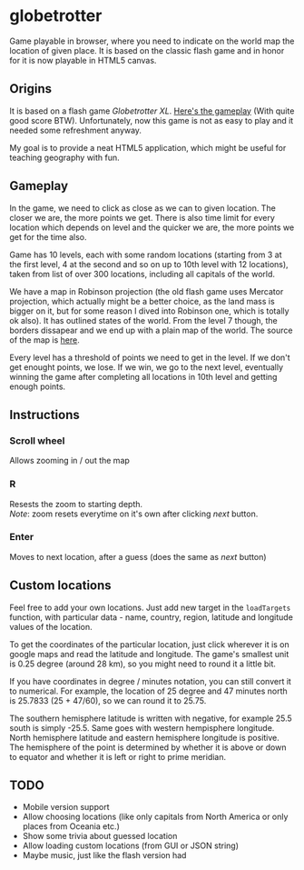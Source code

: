 # globetrotter
Game playable in browser, where you need to indicate on the world map the location of given place. It is based on the classic flash game and in honor for it is now playable in HTML5 canvas.

## Origins
It is based on a flash game _Globetrotter XL_. [Here's the gameplay](https://www.youtube.com/watch?v=zd8Ka2Hzst0) (With quite good score BTW). Unfortunately, now this game is not as easy to play and it needed some refreshment anyway. 

My goal is to provide a neat HTML5 application, which might be useful for teaching geography with fun.

## Gameplay
In the game, we need to click as close as we can to given location. The closer we are, the more points we get. There is also time limit for every location which depends on level and the quicker we are, the more points we get for the time also.

Game has 10 levels, each with some random locations (starting from 3 at the first level, 4 at the second and so on up to 10th level with 12 locations), taken from list of over 300 locations, including all capitals of the world.

We have a map in Robinson projection (the old flash game uses Mercator projection, which actually might be a better choice, as the land mass is bigger on it, but for some reason I dived into Robinson one, which is totally ok also). It has outlined states of the world. From the level 7 though, the borders dissapear and we end up with a plain map of the world.
The source of the map is [here](http://alabamamaps.ua.edu/contemporarymaps/world/world/index.html).

Every level has a threshold of points we need to get in the level. If we don't get enought points, we lose. If we win, we go to the next level, eventually winning the game after completing all locations in 10th level and getting enough points.

## Instructions
### Scroll wheel ###
Allows zooming in / out the map

### R ###
Resests the zoom to starting depth.<br>
*Note*: zoom resets everytime on it's own after clicking _next_ button.

### Enter ###
Moves to next location, after a guess (does the same as _next_ button)

## Custom locations
Feel free to add your own locations. Just add new target in the `loadTargets` function, with particular data - name, country, region, latitude and longitude values of the location.

To get the coordinates of the particular location, just click wherever it is on google maps and read the latitude and longitude. The game's smallest unit is 0.25 degree (around 28 km), so you might need to round it a little bit.

If you have coordinates in degree / minutes notation, you can still convert it to numerical. For example, the location of 25 degree and 47 minutes north is 25.7833 (25 + 47/60), so we can round it to 25.75.

The southern hemisphere latitude is written with negative, for example 25.5 south is simply -25.5. Same goes with western hempisphere longitude. North hemisphere latitude and eastern hemisphere longitude is positive.
The hemisphere of the point is determined by whether it is above or down to equator and whether it is left or right to prime meridian.

## TODO
* Mobile version support
* Allow choosing locations (like only capitals from North America or only places from Oceania etc.)
* Show some trivia about guessed location
* Allow loading custom locations (from GUI or JSON string)
* Maybe music, just like the flash version had
